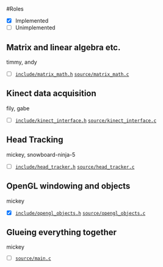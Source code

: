 #Roles

- [x] Implemented
- [ ] Unimplemented

## Matrix and linear algebra etc.
timmy, andy

- [ ] [`include/matrix_math.h`](include/matrix_math.h) [`source/matrix_math.c`](source/matrix_math.c)

## Kinect data acquisition
fily, gabe

- [ ] [`include/kinect_interface.h`](include/kinect_interface.h) [`source/kinect_interface.c`](source/kinect_interface.c)

## Head Tracking
mickey, snowboard-ninja-5

- [ ] [`include/head_tracker.h`](include/head_tracker.h) [`source/head_tracker.c`](source/head_tracker.c)

## OpenGL windowing and objects
mickey

- [x] [`include/opengl_objects.h`](include/opengl_objects.h) [`source/opengl_objects.c`](source/opengl_objects.c)

## Glueing everything together
mickey

- [ ] [`source/main.c`](source/main.c)


